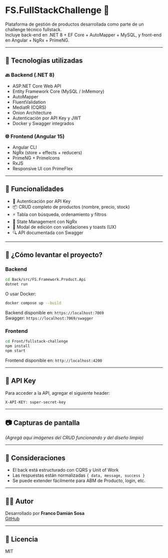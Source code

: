 # FS.FullStackChallenge 🚀

Plataforma de gestión de productos desarrollada como parte de un challenge técnico fullstack.  
Incluye back-end en .NET 8 + EF Core + AutoMapper + MySQL, y front-end en Angular + NgRx + PrimeNG.

---

## 🧱 Tecnologías utilizadas

### 🔙 Backend (.NET 8)
- ASP.NET Core Web API
- Entity Framework Core (MySQL / InMemory)
- AutoMapper
- FluentValidation
- MediatR (CQRS)
- Onion Architecture
- Autenticación por API Key y JWT
- Docker y Swagger integrados

### 🌐 Frontend (Angular 15)
- Angular CLI
- NgRx (store + effects + reducers)
- PrimeNG + PrimeIcons
- RxJS
- Responsive UI con PrimeFlex

---

## 🔁 Funcionalidades

- 🔐 Autenticación por API Key
- 📦 CRUD completo de productos (nombre, precio, stock)
- ⚡️ Tabla con búsqueda, ordenamiento y filtros
- 🔄 State Management con NgRx
- 💬 Modal de edición con validaciones y toasts (UX)
- 🔍 API documentada con Swagger

---

## 🚀 ¿Cómo levantar el proyecto?

### Backend

```bash
cd Back/src/FS.Framework.Product.Api
dotnet run
```

O usar Docker:

```bash
docker compose up --build
```

Backend disponible en: `https://localhost:7069`  
Swagger: `https://localhost:7069/swagger`

### Frontend

```bash
cd Front/fullstack-challenge
npm install
npm start
```

Frontend disponible en: `http://localhost:4200`

---

## 🔑 API Key

Para acceder a la API, agregar el siguiente header:

```
X-API-KEY: super-secret-key
```

---

## 📷 Capturas de pantalla

*(Agregá aquí imágenes del CRUD funcionando y del diseño limpio)*

---

## 🧠 Consideraciones

- El back está estructurado con CQRS y Unit of Work
- Las respuestas están normalizadas `{ data, message, success }`
- Se puede extender fácilmente para ABM de Producto, login, etc.

---

## 👨‍💻 Autor

Desarrollado por **Franco Damián Sosa**  
[GitHub](https://github.com/francososa97)

---

## 📄 Licencia

MIT